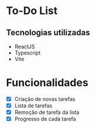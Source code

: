 # To-Do List

## Tecnologias utilizadas

- ReactJS
- Typescript
- Vite

# Funcionalidades 

- [x] Criação de novas tarefas
- [x] Lista de tarefas
- [x] Remoção de tarefa da lista
- [x] Progresso de cada tarefa
